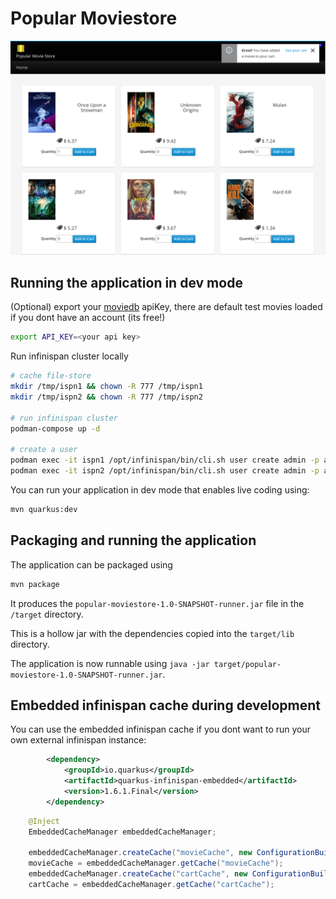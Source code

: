 # Popular Moviestore

![](/images/2020-11-04-18-26-59.png)

## Running the application in dev mode

(Optional) export your [moviedb](http://themoviedb.org/) apiKey, there are default test movies loaded if you dont have an account (its free!)
```bash
export API_KEY=<your api key>
```

Run infinispan cluster locally
```bash
# cache file-store
mkdir /tmp/ispn1 && chown -R 777 /tmp/ispn1
mkdir /tmp/ispn2 && chown -R 777 /tmp/ispn2

# run infinispan cluster
podman-compose up -d

# create a user
podman exec -it ispn1 /opt/infinispan/bin/cli.sh user create admin -p admin
podman exec -it ispn2 /opt/infinispan/bin/cli.sh user create admin -p admin
```

You can run your application in dev mode that enables live coding using:
```bash
mvn quarkus:dev
```

## Packaging and running the application

The application can be packaged using
```bash
mvn package
```
It produces the `popular-moviestore-1.0-SNAPSHOT-runner.jar` file in the `/target` directory.

This is a hollow jar with the dependencies copied into the `target/lib` directory.

The application is now runnable using `java -jar target/popular-moviestore-1.0-SNAPSHOT-runner.jar`.


## Embedded infinispan cache during development

You can use the embedded infinispan cache if you dont want to run your own external infinispan instance:

```xml
        <dependency>
            <groupId>io.quarkus</groupId>
            <artifactId>quarkus-infinispan-embedded</artifactId>
            <version>1.6.1.Final</version>
        </dependency>
```

```java
    @Inject
    EmbeddedCacheManager embeddedCacheManager;

    embeddedCacheManager.createCache("movieCache", new ConfigurationBuilder().build());
    movieCache = embeddedCacheManager.getCache("movieCache");
    embeddedCacheManager.createCache("cartCache", new ConfigurationBuilder().build());
    cartCache = embeddedCacheManager.getCache("cartCache");
```
